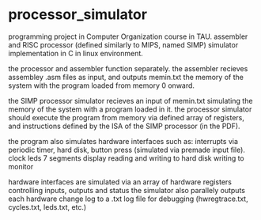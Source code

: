 # processor_simulator
programming project in Computer Organization course in TAU.
assembler and RISC processor (defined similarly to MIPS, named SIMP) simulator implementation in C in linux environment.

the processor and assembler function separately.
the assembler recieves assembley .asm files as input, and outputs memin.txt the memory of the system with the program loaded from memory 0 onward.

the SIMP processor simulator recieves an input of memin.txt simulating the memory of the system with a program loaded in it.
the processor simulator should execute the program from memory via defined array of registers, and instructions defined by the ISA of the SIMP processor (in the PDF).

the program also simulates hardware interfaces such as:
interrupts via periodic timer, hard disk, button press (simulated via premade input file).
clock
leds
7 segments display
reading and writing to hard disk
writing to monitor

hardware interfaces are simulated via an array of hardware registers controlling inputs, outputs and status
the simulator also parallely outputs each hardware change log to a .txt log file for debugging (hwregtrace.txt, cycles.txt, leds.txt, etc.)
